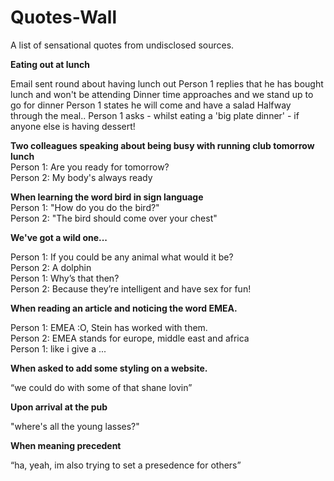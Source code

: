 Quotes-Wall
===========

A list of sensational quotes from undisclosed sources.

**Eating out at lunch**

Email sent round about having lunch out
Person 1 replies that he has bought lunch and won't be attending
Dinner time approaches and we stand up to go for dinner
Person 1 states he will come and have a salad
Halfway through the meal..
Person 1 asks - whilst eating a 'big plate dinner' - if anyone else is having dessert!

**Two colleagues speaking about being busy with running club tomorrow lunch**  
Person 1: Are you ready for tomorrow?  
Person 2: My body's always ready  


**When learning the word bird in sign language**  
Person 1: "How do you do the bird?"  
Person 2: "The bird should come over your chest" 

**We've got a wild one...**

Person 1: If you could be any animal what would it be?  
Person 2: A dolphin  
Person 1: Why’s that then?  
Person 2: Because they’re intelligent and have sex for fun!


**When reading an article and noticing the word EMEA.**

Person 1: EMEA :O, Stein has worked with them.   
Person 2: EMEA stands for europe, middle east and africa   
Person 1: like i give a ...


**When asked to add some styling on a website.**

“we could do with some of that shane lovin”


**Upon arrival at the pub**

"where's all the young lasses?"


**When meaning precedent**

“ha, yeah, im also trying to set a presedence for others”